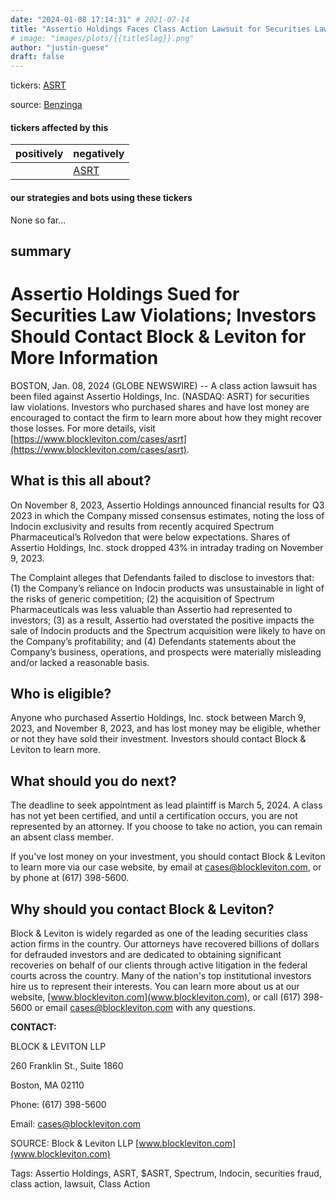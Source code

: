 ```yaml
---
date: "2024-01-08 17:14:31" # 2021-07-14
title: "Assertio Holdings Faces Class Action Lawsuit for Securities Law Violations: How Investors Can Recover Their Losses"
# image: "images/plots/{{titleSlag}}.png"
author: "justin-guese"
draft: false
---
```

tickers:  <a href='https://finance.yahoo.com/quote/ASRT' target='_blank'>ASRT</a>

source: <a href='https://www.globenewswire.com/news-release/2024/01/08/2805712/0/en/Assertio-Holdings-Sued-for-Securities-Law-Violations-Investors-Should-Contact-Block-Leviton-for-More-Information.html' target='_blank'>Benzinga</a>

#### tickers affected by this

| positively | negatively |
|------------|------------
|  | <a href='https://finance.yahoo.com/quote/ASRT' target='_blank'>ASRT</a> |

#### our strategies and bots using these tickers

None so far...

## summary

# Assertio Holdings Sued for Securities Law Violations; Investors Should Contact Block & Leviton for More Information

BOSTON, Jan. 08, 2024 (GLOBE NEWSWIRE) -- A class action lawsuit has been filed against Assertio Holdings, Inc. (NASDAQ: ASRT) for securities law violations. Investors who purchased shares and have lost money are encouraged to contact the firm to learn more about how they might recover those losses. For more details, visit [https://www.blockleviton.com/cases/asrt](https://www.blockleviton.com/cases/asrt).

## What is this all about?

On November 8, 2023, Assertio Holdings announced financial results for Q3 2023 in which the Company missed consensus estimates, noting the loss of Indocin exclusivity and results from recently acquired Spectrum Pharmaceutical’s Rolvedon that were below expectations. Shares of Assertio Holdings, Inc. stock dropped 43% in intraday trading on November 9, 2023.

The Complaint alleges that Defendants failed to disclose to investors that: (1) the Company’s reliance on Indocin products was unsustainable in light of the risks of generic competition; (2) the acquisition of Spectrum Pharmaceuticals was less valuable than Assertio had represented to investors; (3) as a result, Assertio had overstated the positive impacts the sale of Indocin products and the Spectrum acquisition were likely to have on the Company’s profitability; and (4) Defendants statements about the Company’s business, operations, and prospects were materially misleading and/or lacked a reasonable basis.

## Who is eligible?

Anyone who purchased Assertio Holdings, Inc. stock between March 9, 2023, and November 8, 2023, and has lost money may be eligible, whether or not they have sold their investment. Investors should contact Block & Leviton to learn more.

## What should you do next?

The deadline to seek appointment as lead plaintiff is March 5, 2024. A class has not yet been certified, and until a certification occurs, you are not represented by an attorney. If you choose to take no action, you can remain an absent class member.

If you've lost money on your investment, you should contact Block & Leviton to learn more via our case website, by email at cases@blockleviton.com, or by phone at (617) 398-5600.

## Why should you contact Block & Leviton?

Block & Leviton is widely regarded as one of the leading securities class action firms in the country. Our attorneys have recovered billions of dollars for defrauded investors and are dedicated to obtaining significant recoveries on behalf of our clients through active litigation in the federal courts across the country. Many of the nation's top institutional investors hire us to represent their interests. You can learn more about us at our website, [www.blockleviton.com](www.blockleviton.com), or call (617) 398-5600 or email cases@blockleviton.com with any questions.

**CONTACT:**

BLOCK & LEVITON LLP

260 Franklin St., Suite 1860

Boston, MA 02110

Phone: (617) 398-5600

Email: cases@blockleviton.com

SOURCE: Block & Leviton LLP [www.blockleviton.com](www.blockleviton.com)

Tags: Assertio Holdings, ASRT, $ASRT, Spectrum, Indocin, securities fraud, class action, lawsuit, Class Action
